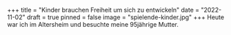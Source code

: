 +++
title = "Kinder brauchen Freiheit um sich zu entwickeln"
date = "2022-11-02"
draft = true
pinned = false
image = "spielende-kinder.jpg"
+++
Heute war ich im Altersheim und besuchte meine 95jährige Mutter. 